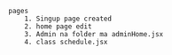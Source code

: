 
    pages
        1. Singup page created
        2. home page edit
        3. Admin na folder ma adminHome.jsx
        4. class schedule.jsx